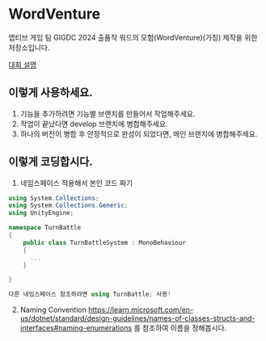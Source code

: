 # WordVenture

앱티브 게임 팀 GIGDC 2024 출품작 워드의 모험(WordVenture)(가칭) 제작을 위한 저장소입니다.

[대회 설명](https://www.gigdc.or.kr/sub01/sub02.php)


## 이렇게 사용하세요.

1. 기능을 추가하려면 기능별 브랜치를 만들어서 작업해주세요.
2. 작업이 끝났다면 develop 브랜치에 병합해주세요.
3. 하나의 버전이 병합 후 안정적으로 완성이 되었다면, 메인 브랜치에 병합해주세요.


## 이렇게 코딩합시다.

1. 네임스페이스 적용해서 본인 코드 짜기
```C#
using System.Collections;
using System.Collections.Generic;
using UnityEngine;

namespace TurnBattle
{
    public class TurnBattleSystem : MonoBehaviour
    {
      ...
    }

}

다른 네임스페이스 참조하려면 using TurnBattle; 사용! 

```   
2. Naming Convention
   https://learn.microsoft.com/en-us/dotnet/standard/design-guidelines/names-of-classes-structs-and-interfaces#naming-enumerations 를 참조하여 이름을 정해봅시다.
